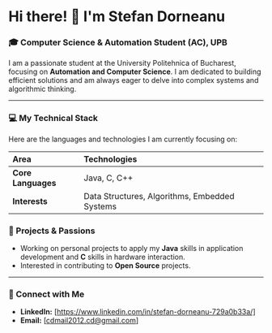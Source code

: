 # Hi there! 👋 I'm Stefan Dorneanu

### 🎓 Computer Science & Automation Student (AC), UPB

I am a passionate student at the University Politehnica of Bucharest, focusing on **Automation and Computer Science**. I am dedicated to building efficient solutions and am always eager to delve into complex systems and algorithmic thinking.

---

### 💻 My Technical Stack

Here are the languages and technologies I am currently focusing on:

| Area | Technologies |
| :--- | :--- |
| **Core Languages** | Java, C, C++ |
| **Interests** | Data Structures, Algorithms, Embedded Systems |

### 🚀 Projects & Passions

* Working on personal projects to apply my **Java** skills in application development and **C** skills in hardware interaction.
* Interested in contributing to **Open Source** projects.

---

### 📧 Connect with Me

* **LinkedIn:** [https://www.linkedin.com/in/stefan-dorneanu-729a0b33a/]
* **Email:** [cdmail2012.cd@gmail.com]
